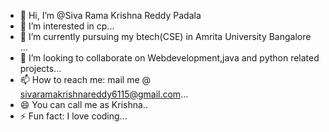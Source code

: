 - 👋 Hi, I’m @Siva Rama Krishna Reddy Padala
- 👀 I’m interested in cp...
- 🌱 I’m currently pursuing my btech(CSE) in Amrita University Bangalore ...
- 💞️ I’m looking to collaborate on Webdevelopment,java and python related projects...
- 📫 How to reach me: mail me @ sivaramakrishnareddy6115@gmail.com...
- 😄 You can call me as Krishna..
- ⚡ Fun fact: I love coding...

<!---
hub6115/hub6115 is a ✨ special ✨ repository because its `README.md` (this file) appears on your GitHub profile.
You can click the Preview link to take a look at your changes.
--->
